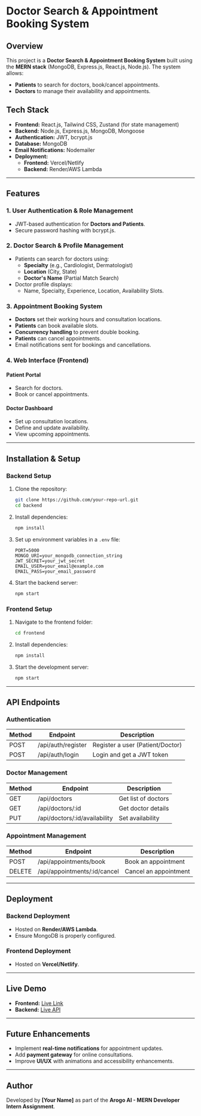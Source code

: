 # Doctor Search & Appointment Booking System

## Overview
This project is a **Doctor Search & Appointment Booking System** built using the **MERN stack** (MongoDB, Express.js, React.js, Node.js). The system allows:
- **Patients** to search for doctors, book/cancel appointments.
- **Doctors** to manage their availability and appointments.

## Tech Stack
- **Frontend:** React.js, Tailwind CSS, Zustand (for state management)
- **Backend:** Node.js, Express.js, MongoDB, Mongoose
- **Authentication:** JWT, bcrypt.js
- **Database:** MongoDB
- **Email Notifications:** Nodemailer
- **Deployment:**
  - **Frontend:** Vercel/Netlify
  - **Backend:** Render/AWS Lambda

---

## Features
### 1. User Authentication & Role Management
- JWT-based authentication for **Doctors and Patients**.
- Secure password hashing with bcrypt.js.

### 2. Doctor Search & Profile Management
- Patients can search for doctors using:
  - **Specialty** (e.g., Cardiologist, Dermatologist)
  - **Location** (City, State)
  - **Doctor's Name** (Partial Match Search)
- Doctor profile displays:
  - Name, Specialty, Experience, Location, Availability Slots.

### 3. Appointment Booking System
- **Doctors** set their working hours and consultation locations.
- **Patients** can book available slots.
- **Concurrency handling** to prevent double booking.
- **Patients** can cancel appointments.
- Email notifications sent for bookings and cancellations.

### 4. Web Interface (Frontend)
#### **Patient Portal**
- Search for doctors.
- Book or cancel appointments.

#### **Doctor Dashboard**
- Set up consultation locations.
- Define and update availability.
- View upcoming appointments.

---

## Installation & Setup
### Backend Setup
1. Clone the repository:
   ```bash
   git clone https://github.com/your-repo-url.git
   cd backend
   ```
2. Install dependencies:
   ```bash
   npm install
   ```
3. Set up environment variables in a `.env` file:
   ```env
   PORT=5000
   MONGO_URI=your_mongodb_connection_string
   JWT_SECRET=your_jwt_secret
   EMAIL_USER=your_email@example.com
   EMAIL_PASS=your_email_password
   ```
4. Start the backend server:
   ```bash
   npm start
   ```

### Frontend Setup
1. Navigate to the frontend folder:
   ```bash
   cd frontend
   ```
2. Install dependencies:
   ```bash
   npm install
   ```
3. Start the development server:
   ```bash
   npm start
   ```

---

## API Endpoints
### Authentication
| Method | Endpoint        | Description          |
|--------|----------------|----------------------|
| POST   | /api/auth/register | Register a user (Patient/Doctor) |
| POST   | /api/auth/login | Login and get a JWT token |

### Doctor Management
| Method | Endpoint        | Description          |
|--------|----------------|----------------------|
| GET    | /api/doctors | Get list of doctors |
| GET    | /api/doctors/:id | Get doctor details |
| PUT    | /api/doctors/:id/availability | Set availability |

### Appointment Management
| Method | Endpoint        | Description          |
|--------|----------------|----------------------|
| POST   | /api/appointments/book | Book an appointment |
| DELETE | /api/appointments/:id/cancel | Cancel an appointment |

---

## Deployment
### Backend Deployment
- Hosted on **Render/AWS Lambda**.
- Ensure MongoDB is properly configured.

### Frontend Deployment
- Hosted on **Vercel/Netlify**.

---

## Live Demo
- **Frontend:** [Live Link](https://your-frontend-url.vercel.app)
- **Backend:** [Live API](https://your-backend-url.render.com)

---

## Future Enhancements
- Implement **real-time notifications** for appointment updates.
- Add **payment gateway** for online consultations.
- Improve **UI/UX** with animations and accessibility enhancements.

---

## Author
Developed by **[Your Name]** as part of the **Arogo AI - MERN Developer Intern Assignment**.

